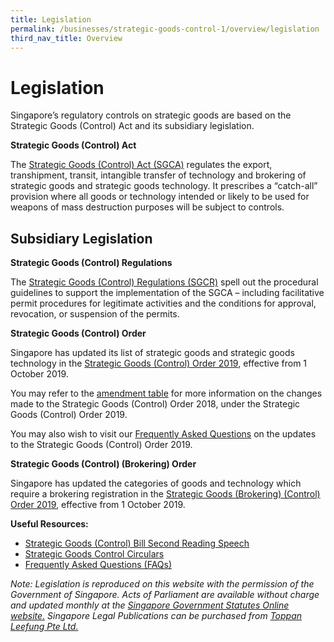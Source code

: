 ```yaml
---
title: Legislation 
permalink: /businesses/strategic-goods-control-1/overview/legislation
third_nav_title: Overview
---
```


# Legislation

Singapore’s regulatory controls on strategic goods are based on the Strategic Goods (Control) Act and its subsidiary legislation.

**Strategic Goods (Control) Act**

The  [Strategic Goods (Control) Act (SGCA)](https://sso.agc.gov.sg/Act/SGCA2002)  regulates the export, transhipment, transit, intangible transfer of technology and brokering of strategic goods and strategic goods technology. It prescribes a “catch-all” provision where all goods or technology intended or likely to be used for weapons of mass destruction purposes will be subject to controls.

## Subsidiary Legislation

**Strategic Goods (Control) Regulations**

The  [Strategic Goods (Control) Regulations (SGCR)](https://sso.agc.gov.sg/SL/SGCA2002-RG1?DocDate=20180904#legis)  spell out the procedural guidelines to support the implementation of the SGCA – including facilitative permit procedures for legitimate activities and the conditions for approval, revocation, or suspension of the permits.

**Strategic Goods (Control) Order**

Singapore has updated its list of strategic goods and strategic goods technology in the [Strategic Goods (Control) Order 2019](https://sso.agc.gov.sg/SL-Supp/S532-2019/Published/20190801?DocDate=20190801), effective from 1 October 2019.

You may refer to the  [amendment table](/documents/businesses/sgco-2019-table-of-amendments-oct-2019.pdf) for more information on the changes made to the Strategic Goods (Control) Order 2018, under the Strategic Goods (Control) Order 2019.

You may also wish to visit our  [Frequently Asked Questions](/documents/businesses/faqs-for-strategic-goods-control-order-2019.pdf) on the updates to the Strategic Goods (Control) Order 2019.

**Strategic Goods (Control) (Brokering) Order**

Singapore has updated the categories of goods and technology which require a brokering registration in the  [Strategic Goods (Brokering) (Control) Order 2019](https://sso.agc.gov.sg/SL/SGCA2002-S534-2019?DocDate=20190801), effective from 1 October 2019.

**Useful Resources:**

-   [Strategic Goods (Control) Bill Second Reading Speech](/documents/businesses/nov2002-2ndreading.pdf)
-   [Strategic Goods Control Circulars](/news-and-media/circulars/)
-   [Frequently Asked Questions (FAQs)](https://va.ecitizen.gov.sg/cfp/CustomerPages/Customs/explorefaq.aspx)

_Note: Legislation is reproduced on this website with the permission of the Government of Singapore. Acts of Parliament are available without charge and updated monthly at the  [Singapore Government Statutes Online website.](https://sso.agc.gov.sg/)  Singapore Legal Publications can be purchased from  [Toppan Leefung Pte Ltd.](http://www.toppanleefung.com)_
